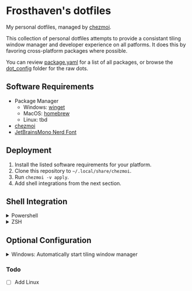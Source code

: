 # Frosthaven's dotfiles

My personal dotfiles, managed by [chezmoi](https://github.com/twpayne/chezmoi).

This collection of personal dotfiles attempts to provide a consistant tiling window manager and developer experience on all patforms. It does this by favoring cross-platform packages where possible.

You can review [package.yaml](.chezmoidata/packages.yaml) for a list of all packages, or browse the [dot_config](dot_config) folder for the raw dots.

## Software Requirements

- Package Manager
    - Windows: [winget](https://learn.microsoft.com/en-us/windows/package-manager/winget/#install-winget)
    - MacOS: [homebrew](https://brew.sh/)
    - Linux: tbd
- [chezmoi](https://www.chezmoi.io/install/)
- [JetBrainsMono Nerd Font](https://github.com/ryanoasis/nerd-fonts/releases/download/v3.3.0/JetBrainsMono.zip)

## Deployment

1. Install the listed software requirements for your platform.
2. Clone this repository to `~/.local/share/chezmoi`.
3. Run `chezmoi -v apply`.
4. Add shell integrations from the next section.

## Shell Integration

<details>
<summary>Powershell</summary>

Add the following line to `$env:USERPROFILE\Documents\PowerShell\Microsoft.PowerShell_profile.ps1`:

```powershell
. $env:USERPROFILE\.config\shell\chezmoi-powershell.ps1
```
</details>

<details>
<summary>ZSH</summary>

Add the following line to `$HOME/.zshrc`:

```sh
source $HOME/.config/shell/chezmoi-zsh.sh
```
</details>

## Optional Configuration

<details>
<summary>Windows: Automatically start tiling window manager</summary>
    
create a shortcut in `shell:startup` with a value of `komorebic.exe start --bar --whkd`
</details>

### Todo

- [ ] Add Linux
